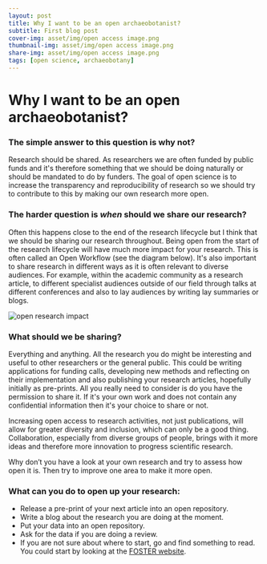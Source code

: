 ```yaml
---
layout: post
title: Why I want to be an open archaeobotanist?
subtitle: First blog post
cover-img: asset/img/open access image.png
thumbnail-img: asset/img/open access image.png
share-img: asset/img/open access image.png
tags: [open science, archaeobotany]
---
```

# Why I want to be an open archaeobotanist?

### The simple answer to this question is why not? 
Research should be shared. As researchers we are often funded by public funds and it's therefore something that we should be doing naturally or should be mandated to do by funders. The goal of open science is to increase the transparency and reproducibility of research so we should try to contribute to this by making our own research more open.

### The harder question is *when* should we share our research? 
Often this happens close to the end of the research lifecycle but I think that we should be sharing our research throughout. Being open from the start of the research lifecycle will have much more impact for your research. This is often called an Open Workflow (see the diagram below). It's also important to share research in different ways as it is often relevant to diverse audiences. For example, within the academic community as a research article, to different specialist audiences outside of our field through talks at different conferences and also to lay audiences by writing lay summaries or blogs.

![open research impact](https://drive.google.com/file/d/1rA_CP1rvzJT0xwHm-KqyOive7QMURgA4/view?usp=sharing)

### What should we be sharing?
Everything and anything. All the research you do might be interesting and useful to other researchers or the general public. This could be writing applications for funding calls, developing new methods and reflecting on their implementation and also publishing your research articles, hopefully initially as pre-prints. All you really need to consider is do you have the permission to share it. If it's your own work and does not contain any confidential information then it's your choice to share or not. 

Increasing open access to research activities, not just publications, will allow for greater diversity and inclusion, which can only be a good thing. Collaboration, especially from diverse groups of people, brings with it more ideas and therefore more innovation to progress scientific research. 

Why don’t you have a look at your own research and try to assess how open it is. Then try to improve one area to make it more open.

### What can you do to open up your research:
* Release a pre-print of your next article into an open repository.
* Write a blog about the research you are doing at the moment.
* Put your data into an open repository.
* Ask for the data if you are doing a review.
* If you are not sure about where to start, go and find something to read. You could start by looking at the [FOSTER website](https://www.fosteropenscience.eu/).







